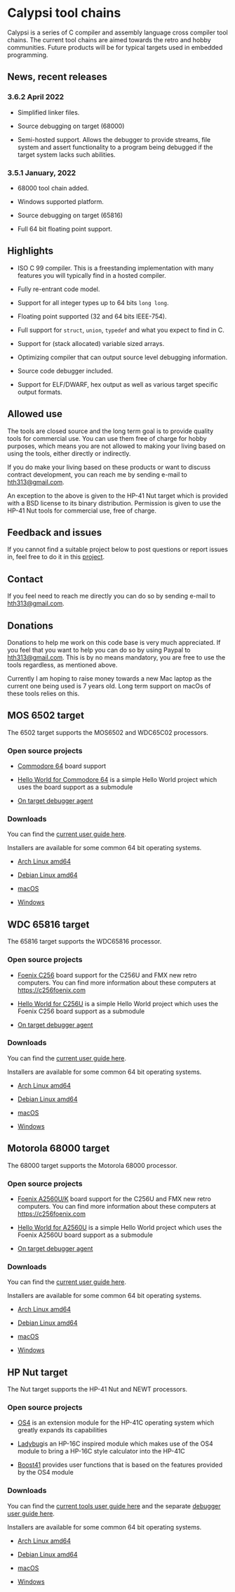 # Calypsi tool chains

Calypsi is a series of C compiler and assembly language cross compiler
tool chains. The current tool chains are aimed towards the
retro and hobby communities. Future products will be for typical
targets used in embedded programming.

## News, recent releases

### 3.6.2 April 2022

* Simplified linker files.

* Source debugging on target (68000)

* Semi-hosted support. Allows the debugger to provide streams, file
  system and assert functionality to a program being debugged if the
  target system lacks such abilities.

### 3.5.1 January, 2022

* 68000 tool chain added.

* Windows supported platform.

* Source debugging on target (65816)

* Full 64 bit floating point support.

## Highlights

* ISO C 99 compiler. This is a freestanding
  implementation with many features you will typically find in a
  hosted compiler.

* Fully re-entrant code model.

* Support for all integer types up to 64 bits `long long`.

* Floating point supported (32 and 64 bits IEEE-754).

* Full support for `struct`, `union`, `typedef` and what you
  expect to find in C.

* Support for (stack allocated) variable sized arrays.

* Optimizing compiler that can output source level debugging
  information.

* Source code debugger included.

* Support for ELF/DWARF, hex output as well as various target specific
  output formats.

## Allowed use

The tools are closed source and the long term goal is to provide
quality tools for commercial use. You can use them free of charge for
hobby purposes, which means you are not allowed to making your living
based on using the tools, either directly or indirectly.

If you do make your living based on these products or want to discuss
contract development, you can reach me by sending e-mail to
hth313@gmail.com.

An exception to the above is given to the HP-41 Nut target which is
provided with a BSD license to its binary distribution.
Permission is given to use the HP-41 Nut tools for commercial use,
free of charge.

## Feedback and issues

If you cannot find a suitable project below to post questions or
report issues in, feel free to do it in this
[project](https://github.com/hth313/Calypsi-tool-chains).

## Contact

If you feel need to reach me directly you can do so by sending
e-mail to hth313@gmail.com.

## Donations

Donations to help me work on this code base is very much appreciated.
If you feel that you want to help you can do so by using Paypal to
hth313@gmail.com. This is by no means mandatory, you are free to use
the tools regardless, as mentioned above.

Currently I am hoping to raise money towards a new Mac laptop as the
current one being used is 7 years old. Long term support on macOs of
these tools relies on this.

## MOS 6502 target

The 6502 target supports the MOS6502 and WDC65C02 processors.

### Open source projects

* [Commodore 64](https://github.com/hth313/Calypsi-6502-Commodore) board support

* [Hello World for Commodore 64](https://github.com/hth313/Calypsi-6502-hello-world)
  is a simple Hello World project which uses the board support as a submodule

* [On target debugger agent](https://github.com/hth313/Calypsi-remote-debug)

### Downloads

You can find the [current user guide here](https://tinyurl.com/mw8rfzb5).

Installers are available for some common 64 bit operating systems.

* [Arch Linux amd64](https://tinyurl.com/78pvpvyn)

* [Debian Linux amd64](https://tinyurl.com/mtsd6cbx)

* [macOS](https://tinyurl.com/75rbdjx7)

* [Windows](https://tinyurl.com/2p874whz)


## WDC 65816 target

The 65816 target supports the WDC65816 processor.

### Open source projects

* [Foenix C256](https://github.com/hth313/Calypsi-65816-Foenix) board support
  for the C256U and FMX new retro computers. You can find more information
  about these computers at https://c256foenix.com

* [Hello World for C256U](https://github.com/hth313/Calypsi-65816-hello-world)
  is a simple Hello World project which uses the Foenix C256 board
  support as a submodule

* [On target debugger agent](https://github.com/hth313/Calypsi-remote-debug)

### Downloads

You can find the [current user guide here](https://tinyurl.com/2p8np9ds).

Installers are available for some common 64 bit operating systems.

* [Arch Linux amd64](https://tinyurl.com/ywdwpfxx)

* [Debian Linux amd64](https://tinyurl.com/5n8avva5)

* [macOS](https://tinyurl.com/2p9y7s7x)

* [Windows](https://tinyurl.com/2p92dwyh)

## Motorola 68000 target

The 68000 target supports the Motorola 68000 processor.

### Open source projects

* [Foenix A2560U/K](https://github.com/hth313/Calypsi-m68k-Foenix) board support
  for the C256U and FMX new retro computers. You can find more information
  about these computers at https://c256foenix.com

* [Hello World for A2560U](https://github.com/hth313/Calypsi-m68k-hello-world)
  is a simple Hello World project which uses the Foenix A2560U board
  support as a submodule

* [On target debugger agent](https://github.com/hth313/Calypsi-remote-debug)

### Downloads

You can find the [current user guide here](https://tinyurl.com/y2bs57t2).

Installers are available for some common 64 bit operating systems.

* [Arch Linux amd64](https://tinyurl.com/2p86vynr)

* [Debian Linux amd64](https://tinyurl.com/mum96v3f)

* [macOS](https://tinyurl.com/296pjbvp)

* [Windows](https://tinyurl.com/yup8b2bc)

## HP Nut target

The Nut target supports the HP-41 Nut and NEWT processors.

### Open source projects

* [OS4](https://github.com/hth313/OS4) is an extension module for the
  HP-41C operating system which greatly expands its capabilities

* [Ladybug](https://github.com/hth313/ladybug)is an HP-16C inspired
  module which makes use of the OS4 module to bring a HP-16C style
  calculator into the HP-41C

* [Boost41](https://github.com/hth313/boost41) provides user functions
  that is based on the features provided by the OS4 module

### Downloads

You can find the [current tools user guide here](https://tinyurl.com/2tfym4ja)
and the separate [debugger user guide here](https://tinyurl.com/3h9hmksy).

Installers are available for some common 64 bit operating systems.

* [Arch Linux amd64](https://tinyurl.com/c2yrauey)

* [Debian Linux amd64](https://tinyurl.com/2p9hbus5)

* [macOS](https://tinyurl.com/4fdhr23b)

* [Windows](https://tinyurl.com/29ruk4np)
